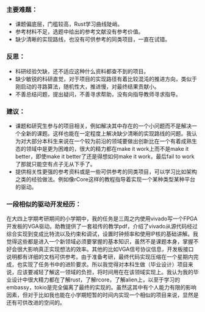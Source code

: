 ### 主要难题：

- 课题偏底层，门槛较高，Rust学习曲线陡峭。
- 参考材料不足，选题中给出的参考文献没有参考价值。
- 缺少清晰的实现路线，也没有可供参考的同类项目，一直在试错。

### 反思：

- 科研经验欠缺，还不适应这种什么资料都查不到的项目。
- 缺少敏锐的科研直觉，对于项目的实现路径有着比较混沌的推进方向，类似于刚启动的寻路算法，随机性大，推进慢，对最终结果贡献小。
- 不善总结问题，提出疑问，不善寻求帮助，没有向指导教师寻求指导。

### 建议：

- 课题和研究生参与的项目相关，例如解决其中存在的一个小问题而不是解决一个全新的课题。这样也能在一定程度上解决缺少清晰的实现路线的问题。我认为对大部分本科生来说在一个较为前沿的领域要做出创新比在一个有着成熟生态的领域中是更为困难的，很大的精力都在make it work上而不是make it better，即使make it better了还是得想如何make it work，最后fail to work了那就只能空有点子无从下手了。
- 提供相关性更强的参考资料或是一些可供参考的同类项目，可以学习比如架构之类的经验做法。例如像rCore这样的教程指导着实现一个某种类型某种平台的驱动。

### 一段相似的驱动开发经历：

在大四上学期考研期间的小学期中，我的任务是三周之内使用vivado写一个FPGA开发板的VGA驱动。助教提供了一套祖传的教学pdf，介绍了vivado从源代码经过综合实现到变成比特流以及约束和调试，设置时钟频率和使用IP核的基础讲解。我觉得这些都是进入一个新领域必须要掌握的基本知识，虽然不是课题本身，掌握不好会很大影响真正实现想法的效率。其他的比如VGA信号协议信息，开发板接口说明都有详细的文档可供参考。由于准备考研，最终代码实现压缩在一个星期内完成，也实现了任务书中的进阶要求。所以我觉得对本科生做（毕业设计）项目来说，应该要减轻了解这一领域的负担，将时间用在在该领域实现上。我认为我的毕业设计中很大精力都在了解rust，了解rcore，了解alien上，以至于学习的embassy，tokio是完全偏离了最终的实现的。虽然这其中有个人能力有限的影响因素，但对于比如我也能在小学期短暂的时间内实现一个相似的项目来说，显然是还有可供改进的空间的。